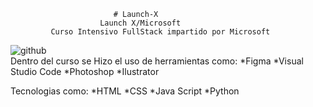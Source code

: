                            # Launch-X
                        Launch X/Microsoft
             Curso Intensivo FullStack impartido por Microsoft                        

   ![github](https://user-images.githubusercontent.com/81352856/154356725-8ac694c8-08bd-4df3-b73c-06399efa2cd5.png)
<br>
Dentro del curso se Hizo el uso de herramientas como:
*Figma
*Visual Studio Code
*Photoshop
*Ilustrator

Tecnologias como:
*HTML
*CSS
*Java Script
*Python
